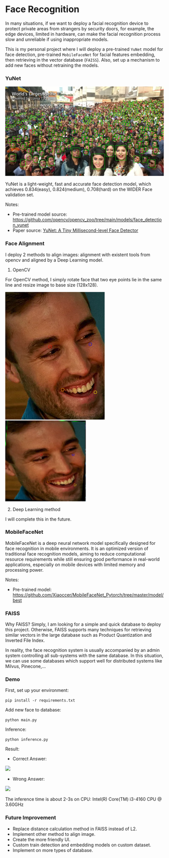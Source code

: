 # Face Recognition

In many situations, if we want to deploy a facial recognition device to protect private areas from strangers by security doors, for example, the edge devices, limited in hardware, can make the facial recognition process slow and unreliable if using inappropriate models. 

This is my personal project where I will deploy a pre-trained `YuNet` model for face detection, pre-trained `MobileFaceNet` for facial features embedding, then retrieving in the vector database (`FAISS`). Also, set up a mechanism to add new faces without retraining the models. 

### YuNet

![](images/readme/largest_selfie.jpg)

YuNet is a light-weight, fast and accurate face detection model, which achieves 0.834(easy), 0.824(medium), 0.708(hard) on the WIDER Face validation set.

Notes:
- Pre-trained model source: https://github.com/opencv/opencv_zoo/tree/main/models/face_detection_yunet
- Paper source: [YuNet: A Tiny Millisecond-level Face Detector](https://link.springer.com/article/10.1007/s11633-023-1423-y)

### Face Alignment

I deploy 2 methods to align images: alignment with existent tools from opencv and aligned by a Deep Learning model.

1. OpenCV

For OpenCV method, I simply rotate face that two eye points lie in the same line and resize image to base size (128x128).

![Image1](images/readme/before_alignment2.png) ![Image2](images/readme/after_alignment2.png)

2. Deep Learning method

I will complete this in the future.

### MobileFaceNet

MobileFaceNet is a deep neural network model specifically designed for face recognition in mobile environments. It is an optimized version of traditional face recognition models, aiming to reduce computational resource requirements while still ensuring good performance in real-world applications, especially on mobile devices with limited memory and processing power.

Notes:
- Pre-trained model: https://github.com/Xiaoccer/MobileFaceNet_Pytorch/tree/master/model/best

### FAISS

Why FAISS? Simply, I am looking for a simple and quick database to deploy this project. Otherwise, FAISS supports many techniques for retrieving similar vectors in the large database such as Product Quantization and Inverted File Index. 

In reality, the face recognition system is usually accompanied by an admin system controlling all sub-systems with the same database. In this situation, we can use some databases which support well for distributed systems like Milvus, Pinecone,...

### Demo

First, set up your environment:

```pip install -r requirements.txt```

Add new face to database:

```python main.py```

Inference:

```python inference.py```

Result:

- Correct Answer: 

![](images/readme/correct_answer.png)

- Wrong Answer:

![](images/readme/wrong_answer.png)

The inference time is about 2-3s on CPU: Intel(R) Core(TM) i3-4160 CPU @ 3.60GHz

### Future Improvement

- Replace distance calculation method in FAISS instead of L2.
- Implement other method to align image.
- Create the more friendly UI.
- Custom train detection and embedding models on custom dataset.
- Implement on more types of database.





